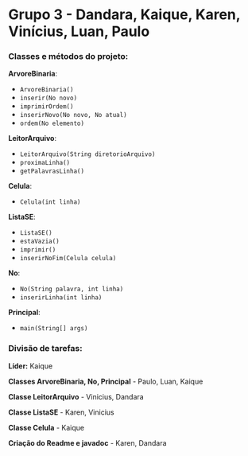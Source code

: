 # Grupo 3 - Dandara, Kaique, Karen, Vinícius, Luan, Paulo



### Classes e métodos do projeto:

**ArvoreBinaria**:
- `ArvoreBinaria()`
- `inserir(No novo)`
- `imprimirOrdem()`
- `inserirNovo(No novo, No atual)` 
- `ordem(No elemento)` 

**LeitorArquivo**:
- `LeitorArquivo(String diretorioArquivo)`
- `proximaLinha()`
- `getPalavrasLinha()`

**Celula**:
- `Celula(int linha)`


**ListaSE**:
- `ListaSE()`
- `estaVazia()`
- `imprimir()`
- `inserirNoFim(Celula celula)`


**No**:
- `No(String palavra, int linha)`
- `inserirLinha(int linha)`

**Principal**:
- `main(String[] args)`


### Divisão de tarefas:

**Líder:** Kaique

**Classes ArvoreBinaria, No, Principal** - Paulo, Luan, Kaique

**Classe LeitorArquivo**  - Vinicius, Dandara

**Classe ListaSE** - Karen, Vinicius

**Classe Celula** - Kaique

**Criação do Readme e javadoc** - Karen, Dandara
